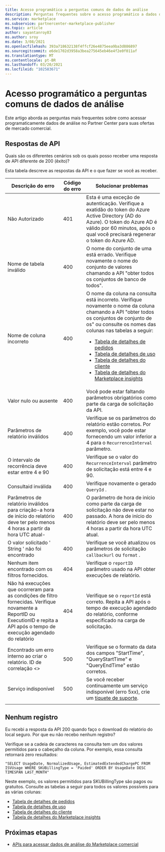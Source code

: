```yaml
---
title: Acesso programático a perguntas comuns de dados de análise
description: Perguntas frequentes sobre o acesso programático a dados de análise no Partner Center para suas ofertas de mercado comercial.
ms.service: marketplace
ms.subservice: partnercenter-marketplace-publisher
ms.topic: article
author: sayantanroy83
ms.author: sroy
ms.date: 3/08/2021
ms.openlocfilehash: 393a718632138f4ffcf26e4875eea9ba3d886897
ms.sourcegitcommit: e6de1702d3958a3bea275645eb46e4f2e0f011af
ms.translationtype: MT
ms.contentlocale: pt-BR
ms.lasthandoff: 03/20/2021
ms.locfileid: "102583671"
---
```

# <a name="programmatic-access-of-analytics-data-common-questions"></a>Acesso programático a perguntas comuns de dados de análise

Este artigo aborda as perguntas mais frequentes sobre como acessar programaticamente dados de análise no Partner Center para suas ofertas de mercado comercial.

## <a name="api-responses"></a>Respostas de API

Quais são os diferentes cenários sob os quais posso receber uma resposta de API diferente de 200 (êxito)?

Esta tabela descreve as respostas da API e o que fazer se você as receber.

| Descrição do erro | Código do erro | Solucionar problemas |
| ------------ | ------------- | ------------- |
| Não Autorizado | 401 | Esta é uma exceção de autenticação. Verifique a exatidão do token do Azure Active Directory (AD do Azure). O token do Azure AD é válido por 60 minutos, após o qual você precisará regenerar o token do Azure AD. |
| Nome de tabela inválido | 400 | O nome do conjunto de uma está errado. Verifique novamente o nome do conjunto de valores chamando a API "obter todos os conjuntos de banco de todos". |
| Nome de coluna incorreto | 400| O nome da coluna na consulta está incorreto. Verifique novamente o nome da coluna chamando a API "obter todos os conjuntos de conjunto de os" ou consulte os nomes das colunas nas tabelas a seguir:<br><ul><li>[Tabela de detalhes de pedidos](orders-dashboard.md#orders-details-table)</li><li>[Tabela de detalhes de uso](usage-dashboard.md#usage-details-table)</li><li>[Tabela de detalhes do cliente](customer-dashboard.md#customer-details-table)</li><li>[Tabela de detalhes do Marketplace insights](insights-dashboard.md#marketplace-insights-details-table)</li></UL> |
| Valor nulo ou ausente | 400 | Você pode estar faltando parâmetros obrigatórios como parte da carga de solicitação da API. |
| Parâmetros de relatório inválidos | 400 | Verifique se os parâmetros do relatório estão corretos. Por exemplo, você pode estar fornecendo um valor inferior a 4 para o `RecurrenceInterval` parâmetro. |
| O intervalo de recorrência deve estar entre 4 e 90 | 400 | Verifique se o valor do `RecurrenceInterval` parâmetro de solicitação está entre 4 e 90. |
| Consultaid inválida | 400 | Verifique novamente o gerado `QueryId` . |
| Parâmetros de relatório inválidos para criação-a hora de início do relatório deve ter pelo menos 4 horas a partir da hora UTC atual- | 400 | O parâmetro de hora de início como parte da carga de solicitação não deve estar no passado. A hora de início do relatório deve ser pelo menos 4 horas a partir da hora UTC atual. |
| O valor solicitado ' String ' não foi encontrado | 400 | Verifique se você atualizou os parâmetros de solicitação `callbackurl` ou `format` . |
| Nenhum item encontrado com os filtros fornecidos. | 404 | Verifique o `reportID` parâmetro usado na API obter execuções de relatório. |
| Não há execuções que ocorreram para as condições de filtro fornecidas. Verifique novamente a ReportID ou ExecutionID e repita a API após o tempo de execução agendado do relatório | 404 | Verifique se o `reportId` está correto. Repita a API após o tempo de execução agendado do relatório, conforme especificado na carga de solicitação. |
| Encontrado um erro interno ao criar o relatório. ID de correlação <> | 500 | Verifique se o formato da data dos campos "StartTime", "QueryStartTime" e "QueryEndTime" estão corretos. |
| Serviço indisponível | 500 | Se você receber continuamente um serviço indisponível (erro 5xx), crie um [tíquete de suporte](support.md). |
||||

## <a name="no-records"></a>Nenhum registro

Eu recebi a resposta da API 200 quando faço o download do relatório do local seguro. Por que eu não recebo nenhum registro?

Verifique se a cadeia de caracteres na consulta tem um dos valores permitidos para o cabeçalho da coluna. Por exemplo, essa consulta retornará zero resultados:

`"SELECT UsageDate, NormalizedUsage, EstimatedExtendedChargePC FROM ISVUsage WHERE SKUBillingType = 'Paided' ORDER BY UsageDate DESC TIMESPAN LAST_MONTH"`

Neste exemplo, os valores permitidos para SKUBillingType são pagos ou gratuitos. Consulte as tabelas a seguir para todos os valores possíveis para as várias colunas:

- [Tabela de detalhes de pedidos](orders-dashboard.md#orders-details-table)
- [Tabela de detalhes de uso](usage-dashboard.md#usage-details-table)
- [Tabela de detalhes do cliente](customer-dashboard.md#customer-details-table)
- [Tabela de detalhes do Marketplace insights](insights-dashboard.md#marketplace-insights-details-table)

## <a name="next-steps"></a>Próximas etapas

- [APIs para acessar dados de análise do Marketplace comercial](analytics-available-apis.md)
